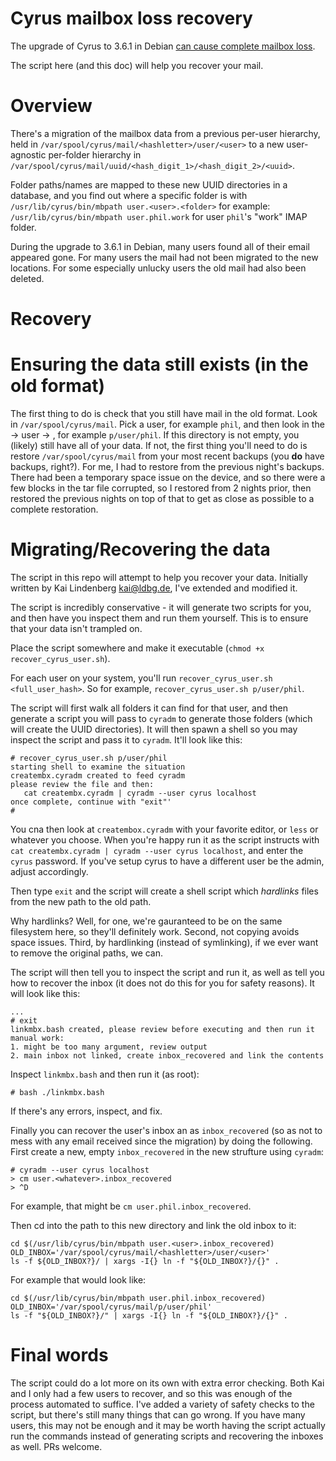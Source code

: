 # Cyrus mailbox loss recovery

The upgrade of Cyrus to 3.6.1 in Debian [can cause complete mailbox loss](https://bugs.debian.org/cgi-bin/bugreport.cgi?bug=1037346).

The script here (and this doc) will help you recover your mail.

# Overview

There's a migration of the mailbox data from a previous per-user hierarchy, held in `/var/spool/cyrus/mail/<hashletter>/user/<user>` to a new user-agnostic per-folder hierarchy in `/var/spool/cyrus/mail/uuid/<hash_digit_1>/<hash_digit_2>/<uuid>`.

Folder paths/names are mapped to these new UUID directories in a database, and you find out where a specific folder is with `/usr/lib/cyrus/bin/mbpath user.<user>.<folder>` for example: `/usr/lib/cyrus/bin/mbpath user.phil.work` for user `phil`'s "work" IMAP folder.

During the upgrade to 3.6.1 in Debian, many users found all of their email appeared gone. For many users the mail had not been migrated to the new locations. For some especially unlucky users the old mail had also been deleted.

# Recovery

# Ensuring the data still exists (in the old format)

The first thing to do is check that you still have mail in the old format. Look in `/var/spool/cyrus/mail`. Pick a user, for example `phil`, and then look in the <first-letter-of-that-username> -> user -> <username>, for example `p/user/phil`. If this directory is not empty, you (likely) still have all of your data. If not, the first thing you'll need to do is restore `/var/spool/cyrus/mail` from your most recent backups (you **do** have backups, right?). For me, I had to restore from the previous night's backups. There had been a temporary space issue on the device, and so there were a few blocks in the tar file corrupted, so I restored from 2 nights prior, then restored the previous nights on top of that to get as close as possible to a complete restoration.

# Migrating/Recovering the data

The script in this repo will attempt to help you recover your data. Initially written by Kai Lindenberg <kai@ldbg.de>, I've extended and modified it.

The script is incredibly conservative - it will generate two scripts for you, and then have you inspect them and run them yourself. This is to ensure that your data isn't trampled on.

Place the script somewhere and make it executable (`chmod +x recover_cyrus_user.sh`).

For each user on your system, you'll run `recover_cyrus_user.sh <full_user_hash>`. So for example, `recover_cyrus_user.sh p/user/phil`.

The script will first walk all folders it can find for that user, and then generate a script you will pass to `cyradm` to generate those folders (which will create the UUID directories). It will then spawn a shell so you may inspect the script and pass it to `cyradm`. It'll look like this:

```shell
# recover_cyrus_user.sh p/user/phil
starting shell to examine the situation
creatembx.cyradm created to feed cyradm
please review the file and then:
   cat creatembx.cyradm | cyradm --user cyrus localhost
once complete, continue with "exit"'
#
```

You cna then look at `creatembox.cyradm` with your favorite editor, or `less` or whatever you choose. When you're happy run it as the script instructs with `cat creatembx.cyradm | cyradm --user cyrus localhost`, and enter the `cyrus` password. If you've setup cyrus to have a different user be the admin, adjust accordingly.

Then type `exit` and the script will create a shell script which *hardlinks* files from the new path to the old path.

Why hardlinks? Well, for one, we're gauranteed to be on the same filesystem here, so they'll definitely work. Second, not copying avoids space issues. Third, by hardlinking (instead of symlinking), if we ever want to remove the original paths, we can.

The script will then tell you to inspect the script and run it, as well as tell you how to recover the inbox (it does not do this for you for safety reasons). It will look like this:

```shell
...
# exit
linkmbx.bash created, please review before executing and then run it
manual work:
1. might be too many argument, review output
2. main inbox not linked, create inbox_recovered and link the contents
```

Inspect `linkmbx.bash` and then run it (as root):

```shell
# bash ./linkmbx.bash
```

If there's any errors, inspect, and fix.

Finally you can recover the user's inbox an as `inbox_recovered` (so as not to mess with any email received since the migration) by doing the following. First create a new, empty `inbox_recovered` in the new strufture using `cyradm`:

```shell
# cyradm --user cyrus localhost
> cm user.<whatever>.inbox_recovered
> ^D
```

For example, that might be `cm user.phil.inbox_recovered`.

Then cd into the path to this new directory and link the old inbox to it:

```shell
cd $(/usr/lib/cyrus/bin/mbpath user.<user>.inbox_recovered)
OLD_INBOX='/var/spool/cyrus/mail/<hashletter>/user/<user>'
ls -f ${OLD_INBOX?}/ | xargs -I{} ln -f "${OLD_INBOX?}/{}" .
```

For example that would look like:

```shell
cd $(/usr/lib/cyrus/bin/mbpath user.phil.inbox_recovered)
OLD_INBOX='/var/spool/cyrus/mail/p/user/phil'
ls -f "${OLD_INBOX?}/" | xargs -I{} ln -f "${OLD_INBOX?}/{}" .
```

# Final words

The script could do a lot more on its own with extra error checking. Both Kai and I only had a few users to recover, and so this was enough of the process automated to suffice. I've added a variety of safety checks to the script, but there's still many things that can go wrong. If you have many users, this may not be enough and it may be worth having the script actually run the commands instead of generating scripts and recovering the inboxes as well. PRs welcome.
